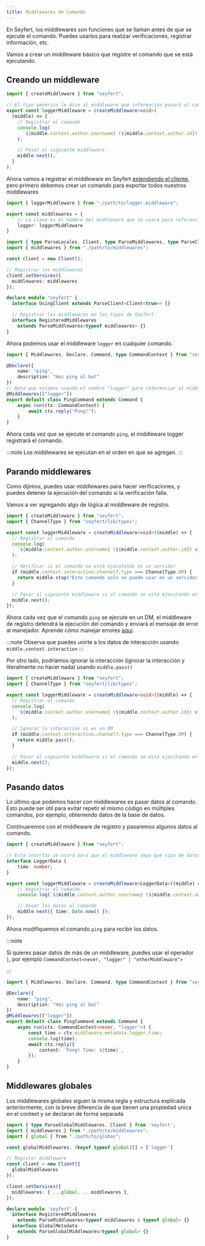 ```yaml
---
title: Middlewares de Comando
---
```


En Seyfert, los middlewares son funciones que se llaman antes de que se ejecute el comando. Puedes usarlos para realizar verificaciones, registrar información, etc.

Vamos a crear un middleware básico que registre el comando que se está ejecutando.

## Creando un middleware

```ts title="logger.middleware.ts" wrap copy
import { createMiddleware } from "seyfert";

// El tipo genérico le dice al middleware qué información pasará al comando
export const loggerMiddleware = createMiddleware<void>(
  (middle) => {
    // Registrar el comando
    console.log(
      `${middle.context.author.username} (${middle.context.author.id}) ejecutó /(${middle.context.resolver.fullCommandName}`
    );

    // Pasar al siguiente middleware
    middle.next();
  }
);
```

Ahora vamos a registrar el middleware en Seyfert [extendiendo el cliente](/es/getting-started/declare-module), pero primero debemos crear un comando para exportar todos nuestros middlewares

```ts title="middlewares.ts" wrap copy
import { loggerMiddleware } from "./path/to/logger.middleware";

export const middlewares = {
    // La clave es el nombre del middleware que se usará para referenciarlo en el comando
    logger: loggerMiddleware
}
```

```ts title="index.ts" ins={2,7-9,15-16} copy
import { type ParseLocales, Client, type ParseMiddlewares, type ParseClient } from "seyfert";
import { middlewares } from "./path/to/middlewares";

const client = new Client();

// Registrar los middlewares
client.setServices({
  middlewares: middlewares
});

declare module "seyfert" {
  interface UsingClient extends ParseClient<Client<true>> {}

  // Registrar los middlewares en los tipos de Seyfert
  interface RegisteredMiddlewares
    extends ParseMiddlewares<typeof middlewares> {}
}
```

Ahora podemos usar el middleware `logger` en cualquier comando.

```ts title="ping.command.ts" copy
import { Middlewares, Declare, Command, type CommandContext } from "seyfert";

@Declare({
	name: "ping",
	description: "Haz ping al bot"
})
// Nota que estamos usando el nombre "logger" para referenciar al middleware
@Middlewares(["logger"])
export default class PingCommand extends Command {
    async run(ctx: CommandContext) {
        await ctx.reply("Pong!");
    }
}
```

Ahora cada vez que se ejecute el comando `ping`, el middleware logger registrará el comando.

:::note
Los middlewares se ejecutan en el orden en que se agregan.
:::

## Parando middlewares

Como dijimos, puedes usar middlewares para hacer verificaciones, y puedes detener la ejecución del comando si la verificación falla.

Vamos a ver agregando algo de lógica al middleware de registro.

```ts title="logger.middleware.ts" ins={11-13} copy wrap
import { createMiddleware } from "seyfert";
import { ChannelType } from "seyfert/lib/types";

export const loggerMiddleware = createMiddleware<void>((middle) => {
  // Registrar el comando
  console.log(
    `${middle.context.author.username} (${middle.context.author.id}) ejecutó /(${middle.context.resolver.fullCommandName}`
  );

  // Verificar si el comando se está ejecutando en un servidor
  if (middle.context.interaction.channel?.type === ChannelType.DM) {
    return middle.stop("Este comando solo se puede usar en un servidor.");
  }

  // Pasar al siguiente middleware si el comando se está ejecutando en un servidor
  middle.next();
});
```

Ahora cada vez que el comando `ping` se ejecute en un DM, el middleware de registro detendrá la ejecución del comando y enviará el mensaje de error al manejador. Aprende cómo manejar errores [aquí](/es/commands/handling-errors#middleware-return-stop).

:::note
Observa que puedes unirte a los datos de interacción usando `middle.context.interaction`
:::

Por otro lado, podríamos ignorar la interacción (ignorar la interacción y literalmente no hacer nada) usando `middle.pass()`

```ts title="logger.middleware.ts" ins={11} copy
import { createMiddleware } from "seyfert";
import { ChannelType } from "seyfert/lib/types";

export const loggerMiddleware = createMiddleware<void>((middle) => {
  // Registrar el comando
  console.log(
    `${middle.context.author.username} (${middle.context.author.id}) ejecutó /(${middle.context.resolver.fullCommandName}`
  );

  // Ignorar la interacción si es un DM
  if (middle.context.interaction.channel?.type === ChannelType.DM) {
    return middle.pass();
  }

  // Pasar al siguiente middleware si el comando se está ejecutando en un servidor
  middle.next();
});
```

## Pasando datos

Lo último que podemos hacer con middlewares es pasar datos al comando. Esto puede ser útil para evitar repetir el mismo código en múltiples comandos, por ejemplo, obteniendo datos de la base de datos.

Continuaremos con el middleware de registro y pasaremos algunos datos al comando.

```ts title="logger.middleware.ts" copy
import { createMiddleware } from "seyfert";

// Esta interfaz se usará para que el middleware sepa qué tipo de datos pasará al comando
interface LoggerData {
    time: number;
}

export const loggerMiddleware = createMiddleware<LoggerData>((middle) => {
    // Registrar el comando
    console.log(`${middle.context.author.username} (${middle.context.author.id}) ejecutó /(${middle.context.resolver.fullCommandName}`);

    // Pasar los datos al comando
    middle.next({ time: Date.now() });
});
```

Ahora modifiquemos el comando `ping` para recibir los datos.

:::note

Si quieres pasar datos de más de un middleware, puedes usar el operador `|`, por ejemplo `CommandContext<never, "logger" | "otherMiddleware">`

:::

```ts title="ping.command.ts" ins={10-11} copy
import { Middlewares, Declare, Command, type CommandContext } from "seyfert";

@Declare({
    name: "ping",
    description: "Haz ping al bot"
})
@Middlewares(["logger"])
export default class PingCommand extends Command {
    async run(ctx: CommandContext<never, "logger">) {
        const time = ctx.middleware.metadata.logger.time;
        console.log(time);
        await ctx.reply({
            content: `Pong! Time: ${time}`,
        });
    }
}
```

## Middlewares globales

Los middlewares globales siguen la misma regla y estructura explicada anteriormente, con la breve diferencia de que tienen una propiedad unica en el context y se declaran de forma separada

```ts
import { type ParseGlobalMiddlewares, Client } from 'seyfert';
import { middlewares } from "./path/to/middlewares";
import { global } from "./path/to/globas";

const globalMiddlewares: (keyof typeof global)[] = ['logger']

// Register middleware
const client = new Client({
  globalMiddlewares
});

client.setServices({
  middlewares: { ...global, ...middlewares },
});

declare module 'seyfert' {
  interface RegisteredMiddlewares
    extends ParseMiddlewares<typeof middlewares & typeof global> {}
  interface GlobalMetadata
    extends ParseGlobalMiddlewares<typeof global> {}
}
```